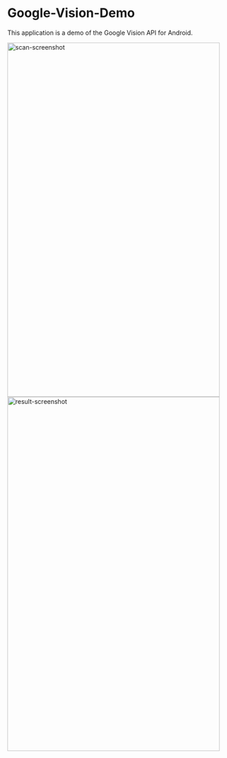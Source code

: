 # Google-Vision-Demo

This application is a demo of the Google Vision API for Android.

<img src="https://user-images.githubusercontent.com/36747258/38907639-48d02cca-4282-11e8-974c-01c2a9112439.png" alt="scan-screenshot" width="480" height="800">
<img src="https://user-images.githubusercontent.com/36747258/38907666-6669522a-4282-11e8-8f1f-db34de29405b.png" alt="result-screenshot" width="480" height="800">
